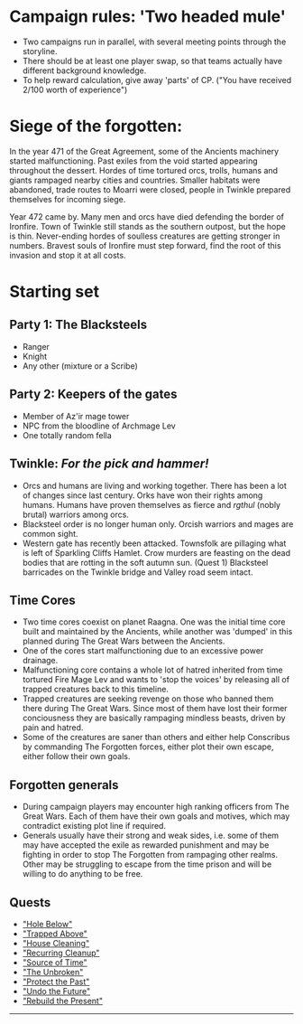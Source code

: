 # Campaign rules: 'Two headed mule'
  * Two campaigns run in parallel, with several meeting points through the
  storyline.
  * There should be at least one player swap, so that teams actually have
  different background knowledge.
  * To help reward calculation, give away 'parts' of CP. ("You have received
  2/100 worth of experience")

# Siege of the forgotten:
  In the year 471 of the Great Agreement, some of the Ancients machinery
  started malfunctioning. Past exiles from the void started appearing
  throughout the dessert. Hordes of time tortured orcs, trolls, humans
  and giants rampaged nearby cities and countries. Smaller habitats
  were abandoned, trade routes to Moarri were closed, people in Twinkle
  prepared themselves for incoming siege.

  Year 472 came by. Many men and orcs have died defending the border of
  Ironfire. Town of Twinkle still stands as the southern outpost, but the
  hope is thin. Never-ending hordes of soulless creatures are getting stronger
  in numbers. Bravest souls of Ironfire must step forward, find the root of
  this invasion and stop it at all costs.

# Starting set

## Party 1: The Blacksteels
  * Ranger
  * Knight
  * Any other (mixture or a Scribe)

## Party 2: Keepers of the gates
  * Member of Az'ir mage tower
  * NPC from the bloodline of Archmage Lev
  * One totally random fella

## Twinkle: *For the pick and hammer!*
  * Orcs and humans are living and working together. There has been a lot of
  changes since last century. Orks have won their rights among humans. Humans
  have proven themselves as fierce and _rgthul_ (nobly brutal) warriors among
  orcs.
  * Blacksteel order is no longer human only. Orcish warriors and mages are
  common sight.
  * Western gate has recently been attacked. Townsfolk are pillaging what is
  left of Sparkling Cliffs Hamlet. Crow murders are feasting on the dead bodies
  that are rotting in the soft autumn sun.
  (Quest 1) Blacksteel barricades on the Twinkle bridge and Valley road seem
  intact.

## Time Cores
  * Two time cores coexist on planet Raagna. One was the initial time core built
  and maintained by the Ancients, while another was 'dumped' in this planned
  during The Great Wars between the Ancients.
  * One of the cores start malfunctioning due to an excessive power drainage.
  * Malfunctioning core contains a whole lot of hatred inherited from time
  tortured Fire Mage Lev and wants to 'stop the voices' by releasing all of
  trapped creatures back to this timeline.
  * Trapped creatures are seeking revenge on those who banned them there
  during The Great Wars. Since most of them have lost their former conciousness
  they are basically rampaging mindless beasts, driven by pain and hatred.
  * Some of the creatures are saner than others and either help Conscribus
  by commanding The Forgotten forces, either plot their own escape, either
  follow their own goals.

## Forgotten generals
  * During campaign players may encounter high ranking officers from The Great
  Wars. Each of them have their own goals and motives, which may contradict
  existing plot line if required.
  * Generals usually have their strong and weak sides, i.e. some of them may
  have accepted the exile as rewarded punishment and may be fighting in order
  to stop The Forgotten from rampaging other realms. Other may be struggling
  to escape from the time prison and will be willing to do anything to be free.

## Quests
  * ["Hole Below"](./01_Hole_Below.md)
  * ["Trapped Above"](./01_Trapped_Above.md)
  * ["House Cleaning"](./02_House_Cleaning.md)
  * ["Recurring Cleanup"](./02_Recurring_Cleanup.md)
  * ["Source of Time"](./03_Source_of_Time.md)
  * ["The Unbroken"](./04_The_Unbroken.md)
  * ["Protect the Past"](./90_Protect_the_Past.md)
  * ["Undo the Future"](./91_Undo_the_Future.md)
  * ["Rebuild the Present"](./92_Rebuild_the_Present.md)

---------------------
